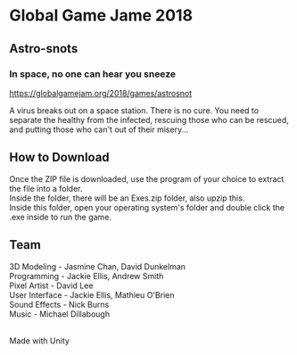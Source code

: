 # Global Game Jame 2018

## Astro-snots
### In space, no one can hear you sneeze
https://globalgamejam.org/2018/games/astrosnot

A virus breaks out on a space station. There is no cure. You need to separate the healthy from the infected, rescuing those who can be rescued, and putting those who can't out of their misery...

## How to Download
Once the ZIP file is downloaded, use the program of your choice to extract the file into a folder. <br/>
Inside the folder, there will be an Exes.zip folder, also upzip this. <br />
Inside this folder, open your operating system's folder and double click the .exe inside to run the game.

## Team
3D Modeling - Jasmine Chan, David Dunkelman <br/>
Programming - Jackie Ellis, Andrew Smith <br/>
Pixel Artist - David Lee <br/>
User Interface - Jackie Ellis, Mathieu O'Brien <br/>
Sound Effects - Nick Burns <br/>
Music - Michael Dillabough <br/><br/>

Made with Unity

